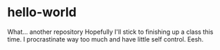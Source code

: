 # hello-world
What... another repository
Hopefully I'll stick to finishing up a class this time. I procrastinate way too much and have little self control. Eesh. 
